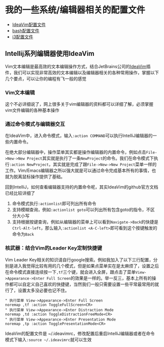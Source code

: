 # 我的一些系统/编辑器相关的配置文件

- [IdeaVim配置文件](https://github.com/Tinker-S/dotfiles/blob/master/.ideavimrc)
- [bash配置文件](https://github.com/Tinker-S/dotfiles/blob/master/.bashrc)
- [i3配置文件](https://github.com/Tinker-S/dotfiles/blob/master/i3/config)

## Intellij系列编辑器使用IdeaVim
Vim文本编辑是最高效的文本编辑操作方式，结合JetBrains公司的[IdeaVim](https://github.com/JetBrains/ideavim)插件，我们可以实现非常高效的文本编辑以及编辑器相关的各种常用操作，掌握以下几个要点，可以让你的编程有飞一般的感觉

### Vim文本编辑
这个不必详细说了，网上很多关于vim编辑器的资料都可以详细了解，必须掌握vim文件编辑的各种基本操作

### 通过命令模式与编辑器交互
在IdeaVim中，进入命令模式，输入`:action COMMAND`可以执行IntelliJ编辑器的一些内置命令。

在绝大部分编辑器中，操作菜单其实都是操作编辑器的内置命令，例如点击`File->New->New Project`其实就是执行了一条`NewProject`的命令。我们在命令模式下执行`:action NewProject`，其实就是完成了跟`File->New->New Project`菜单一样的工作。Vim/Emacs编辑器之所以强大就是可以通过命令完成基本所有的事情，也就为脱离鼠标操作提供了基础。

回到IntelliJ，如何查看编辑器支持的内置命令呢，其实IdeaVim的github官方文档已经比较详细了
1. 命令模式执行`:actionlist`即可列出所有命令
2. 支持模糊查询，例如`:actionlist goto`可以列出所有包含goto的指令，不区分大小写
3. 支持根据按键查询，例如从编辑器的菜单上可以看到`Navigate->Back`的快捷是`Ctrl-Alt-left`，那么输入`:actionlist <A-C-left>`即可看到这个按键触发的命令为`Back`

### 核武器：结合Vim的Leader Key定制快捷键
Vim Leader Key相关的知识请自行google搜索。例如我加入了以下三行配置，分别是进入我觉得比较有用的几个模式，但是如果点菜单实在是太麻烦了，设置之后在命令模式直接连续按一下`,tf`三个键，就会进入全屏，跟点击了菜单`View->Appearance->Enter Full Screen`的效果是一样的。举一反三，基本上所有的操作都可以自定义自己喜欢的快捷键，当然我们一般只需要设置一些平常最常用的就行了，设置太多没必要也记不住。
```
" 执行菜单 View->Appearance->Enter Full Screen
noremap ,tf :action ToggleFullScreen<CR>
" 执行菜单 View->Appearance->Enter Distraction Mode
noremap ,td :action ToggleDistractionFreeMode<CR>
" 执行菜单 View->Appearance->Enter Presentation Mode
noremap ,tp :action TogglePresentationMode<CR>
```

IdeaVim的配置文件是 ~/.ideavimrc，修改配置后重启IntelliJ编辑器或者在命令模式下输入`:source ~/.ideavimrc`就可以生效
